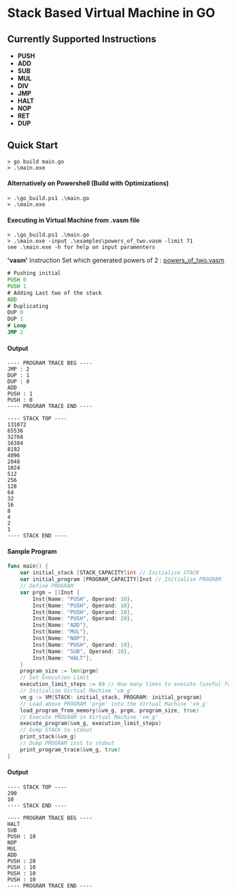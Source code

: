 # Stack Based Virtual Machine in GO

## Currently Supported Instructions
- **PUSH**
- **ADD**
- **SUB**
- **MUL**
- **DIV**
- **JMP**
- **HALT**
- **NOP**
- **RET**
- **DUP**


## Quick Start

```console
> go build main.go
> .\main.exe
```
#### Alternatively on Powershell (Build with Optimizations)
```console
> .\go_build.ps1 .\main.go
> .\main.exe
```
#### Executing in Virtual Machine from .vasm file
```console
> .\go_build.ps1 .\main.go
> .\main.exe -input .\examples\powers_of_two.vasm -limit 71
see .\main.exe -h for help on input paramenters
```
**'vasm'** Instruction Set which generated powers of 2 : [powers_of_two.vasm](./examples/powers_of_two.vasm)
```asm
# Pushing initial
PUSH 0
PUSH 1
# Adding Last two of the stack
ADD
# Duplicating 
DUP 0
DUP 1
# Loop
JMP 2
```
#### Output
```console
---- PROGRAM TRACE BEG ----
JMP : 2
DUP : 1
DUP : 0
ADD
PUSH : 1
PUSH : 0
---- PROGRAM TRACE END ----

---- STACK TOP ----
131072
65536
32768
16384
8192
4096
2048
1024
512
256
128
64
32
16
8
4
2
1
---- STACK END ----

```

#### Sample Program

```go
func main() {
	var initial_stack [STACK_CAPACITY]int // Initialise STACK
	var initial_program [PROGRAM_CAPACITY]Inst // Initialise PROGRAM
	// Define PROGRAM
	var prgm = []Inst {
		Inst{Name: "PUSH", Operand: 10},
		Inst{Name: "PUSH", Operand: 10},
		Inst{Name: "PUSH", Operand: 10},
		Inst{Name: "PUSH", Operand: 20},
		Inst{Name: "ADD"},
		Inst{Name: "MUL"},
		Inst{Name: "NOP"},
		Inst{Name: "PUSH", Operand: 10},
		Inst{Name: "SUB", Operand: 10},
		Inst{Name: "HALT"},
	}
	program_size := len(prgm)
	// Set Execution Limit
	execution_limit_steps := 69 // How many times to execute (useful for non halting Virtual Machines)
	// Initialise Virtual Machine 'vm_g'
	vm_g := VM{STACK: initial_stack, PROGRAM: initial_program}
	// Load above PROGRAM 'prgm' into the Virtual Machine 'vm_g'
	load_program_from_memory(&vm_g, prgm, program_size, true)
	// Execute PROGRAM in Virtual Machine 'vm_g'
	execute_program(&vm_g, execution_limit_steps)
	// Dump STACK to stdout
	print_stack(&vm_g)
	// Dump PROGRAM inst to stdout
	print_program_trace(&vm_g, true)
}
```

#### Output 

```console
---- STACK TOP ----
290
10
---- STACK END ----

---- PROGRAM TRACE BEG ----
HALT
SUB
PUSH : 10
NOP
MUL
ADD
PUSH : 20
PUSH : 10
PUSH : 10
PUSH : 10
---- PROGRAM TRACE END ----

```
